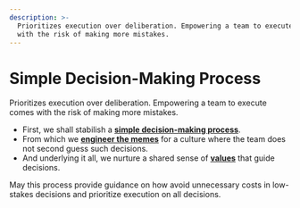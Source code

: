 ```yaml
---
description: >-
  Prioritizes execution over deliberation. Empowering a team to execute comes
  with the risk of making more mistakes.
---
```


# Simple Decision-Making Process

Prioritizes execution over deliberation. Empowering a team to execute comes with the risk of making more mistakes.

* First, we shall stabilish a [**simple decision-making process**](). 
* From which we [**engineer the memes**]() for a culture where the team does not second guess such decisions. 
* And underlying it all, we nurture a shared sense of [**values**]() that guide decisions. 

May this process provide guidance on how avoid unnecessary costs in low-stakes decisions and prioritize execution on all decisions.

